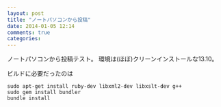 ```yaml
---
layout: post
title: "ノートパソコンから投稿"
date: 2014-01-05 12:14
comments: true
categories: 
---
```



ノートパソコンから投稿テスト。
環境は(ほぼ)クリーンインストールな13.10。

ビルドに必要だったのは

    sudo apt-get install ruby-dev libxml2-dev libxslt-dev g++
    sudo gem install bundler
    bundle install
